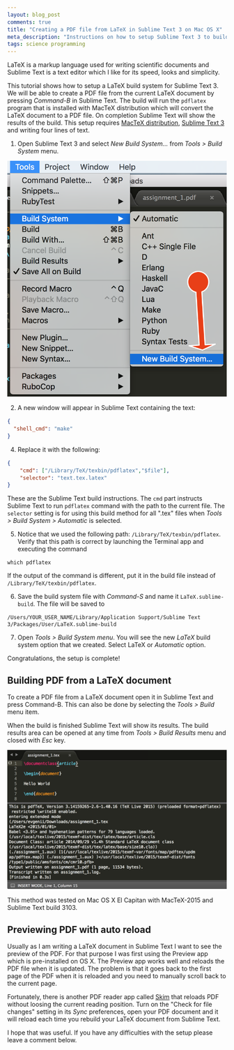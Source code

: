 ```yaml
---
layout: blog_post
comments: true
title: "Creating a PDF file from LaTeX in Sublime Text 3 on Mac OS X"
meta_description: "Instructions on how to setup Sublime Text 3 to build PDF from a LaTeX document."
tags: science programming
---
```


LaTeX is a markup language used for writing scientific documents and Sublime Text is a text editor which I like for its speed, looks and simplicity.

This tutorial shows how to setup a LaTeX build system for Sublime Text 3. We will be able to create a PDF file from the current LaTeX document by pressing *Command-B* in Sublime Text. The build will run the `pdflatex` program that is installed with MacTeX distribution which will convert the LaTeX document to a PDF file. On completion Sublime Text will show the results of the build.
This setup requires [MacTeX distribution](http://www.tug.org/mactex/), [Sublime Text 3](https://www.sublimetext.com/3) and writing four lines of text.



1) Open Sublime Text 3 and select *New Build System...* from *Tools > Build System* menu.

<div class='isTextCentered'>
  <img src='/image/blog/2016-03-30-creating-pdf-from-latex-sublime-text-3/010_create_new_build_system.png' alt='Create new LaTeX build system' class='isMax400PxWide hasBorderShade90'>
</div>

2) A new window will appear in Sublime Text containing the text:

```JSON
{
  "shell_cmd": "make"
}
```

4) Replace it with the following:

```JSON
{
    "cmd": ["/Library/TeX/texbin/pdflatex","$file"],
    "selector": "text.tex.latex"
}
```

These are the Sublime Text build instructions. The `cmd` part instructs Sublime Text to run `pdflatex` command with the path to the current file. The `selector` setting is for using this build method for all ".tex" files when *Tools > Build System > Automatic* is selected.

5) Notice that we used the following path: `/Library/TeX/texbin/pdflatex`. Verify that this path is correct by launching the Terminal app and executing the command

```
which pdflatex
```

If the output of the command is different, put it in the build file instead of `/Library/TeX/texbin/pdflatex`.

6) Save the build system file with *Command-S* and name it `LaTeX.sublime-build`. The file will be saved to

```
/Users/YOUR_USER_NAME/Library/Application Support/Sublime Text 3/Packages/User/LaTeX.sublime-build
```

7) Open *Tools > Build System menu*. You will see the new *LaTeX* build system option that we created. Select LaTeX or *Automatic* option.

Congratulations, the setup is complete!


## Building PDF from a LaTeX document

To create a PDF file from a LaTeX document open it in Sublime Text and press Command-B. This can also be done by selecting the *Tools > Build* menu item.

When the build is finished Sublime Text will show its results. The build results area can be opened at any time from *Tools > Build Results* menu and closed with *Esc* key.

<div class='isTextCentered'>
  <img src='/image/blog/2016-03-30-creating-pdf-from-latex-sublime-text-3/020_latex_build_results_sublime_text.png' alt='LaTeX build results in Sublime Text' class='isMax100PercentWide hasBorderShade90'>
</div>


This method was tested on Mac OS X El Capitan with MacTeX-2015 and Sublime Text build 3103.

## Previewing PDF with auto reload

Usually as I am writing a LaTeX document in Sublime Text I want to see the preview of the PDF. For that purpose I was first using the Preview app which is pre-installed on OS X. The Preview app works well and reloads the PDF file when it is updated. The problem is that it goes back to the first page of the PDF when it is reloaded and you need to manually scroll back to the current page.

Fortunately, there is another PDF reader app called [Skim](http://skim-app.sourceforge.net/) that reloads PDF without loosing the current reading position. Turn on the "Check for file changes" setting in its *Sync* preferences, open your PDF document and it will reload each time you rebuild your LaTeX document from Sublime Text.

I hope that was useful. If you have any difficulties with the setup please leave a comment below.